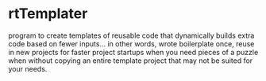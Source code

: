 # rtTemplater
program to create templates of reusable code that dynamically builds extra code based on fewer inputs...
in other words, wrote boilerplate once, reuse in new projects for faster project startups when you need pieces of a puzzle when without copying an entire template project that may not be suited for your needs.
